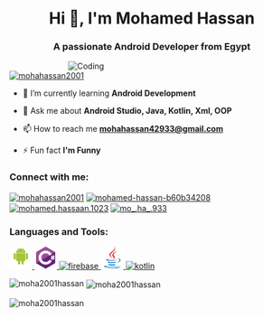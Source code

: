 <h1 align="center">Hi 👋, I'm Mohamed Hassan</h1>
<h3 align="center">A passionate Android Developer from Egypt</h3>


<img align="right" alt="Coding" width="400" src="https://cdn.dribbble.com/users/1162077/screenshots/3848914/programmer.gif"/>


<p align="left"> <a href="https://twitter.com/mohahassan2001" target="blank"><img src="https://img.shields.io/twitter/follow/mohahassan2001?logo=twitter&style=for-the-badge" alt="mohahassan2001" /></a> </p>

- 🌱 I’m currently learning **Android Development**

- 💬 Ask me about **Android Studio, Java, Kotlin, Xml, OOP**

- 📫 How to reach me **mohahassan42933@gmail.com**

- ⚡ Fun fact **I'm Funny**

<h3 align="left">Connect with me:</h3>
<p align="left">
<a href="https://twitter.com/mohahassan2001" target="blank"><img align="center" src="https://raw.githubusercontent.com/rahuldkjain/github-profile-readme-generator/master/src/images/icons/Social/twitter.svg" alt="mohahassan2001" height="30" width="40" /></a>
<a href="https://linkedin.com/in/mohamed-hassan-b60b34208" target="blank"><img align="center" src="https://raw.githubusercontent.com/rahuldkjain/github-profile-readme-generator/master/src/images/icons/Social/linked-in-alt.svg" alt="mohamed-hassan-b60b34208" height="30" width="40" /></a>
<a href="https://fb.com/mohamed.hassaan.1023" target="blank"><img align="center" src="https://raw.githubusercontent.com/rahuldkjain/github-profile-readme-generator/master/src/images/icons/Social/facebook.svg" alt="mohamed.hassaan.1023" height="30" width="40" /></a>
<a href="https://instagram.com/mo_.ha_.933" target="blank"><img align="center" src="https://raw.githubusercontent.com/rahuldkjain/github-profile-readme-generator/master/src/images/icons/Social/instagram.svg" alt="mo_.ha_.933" height="30" width="40" /></a>
</p>

<h3 align="left">Languages and Tools:</h3>
<p align="left"> <a href="https://developer.android.com" target="_blank" rel="noreferrer"> <img src="https://raw.githubusercontent.com/devicons/devicon/master/icons/android/android-original-wordmark.svg" alt="android" width="40" height="40"/> </a> <a href="https://www.w3schools.com/cs/" target="_blank" rel="noreferrer"> <img src="https://raw.githubusercontent.com/devicons/devicon/master/icons/csharp/csharp-original.svg" alt="csharp" width="40" height="40"/> </a> <a href="https://firebase.google.com/" target="_blank" rel="noreferrer"> <img src="https://www.vectorlogo.zone/logos/firebase/firebase-icon.svg" alt="firebase" width="40" height="40"/> </a> <a href="https://www.java.com" target="_blank" rel="noreferrer"> <img src="https://raw.githubusercontent.com/devicons/devicon/master/icons/java/java-original.svg" alt="java" width="40" height="40"/> </a> <a href="https://kotlinlang.org" target="_blank" rel="noreferrer"> <img src="https://www.vectorlogo.zone/logos/kotlinlang/kotlinlang-icon.svg" alt="kotlin" width="40" height="40"/> </a> </p>

<p><img align="left" src="https://github-readme-stats.vercel.app/api/top-langs?username=moha2001hassan&show_icons=true&locale=en&layout=compact" alt="moha2001hassan" /></p>

<p>&nbsp;<img align="center" src="https://github-readme-stats.vercel.app/api?username=moha2001hassan&show_icons=true&locale=en" alt="moha2001hassan" /></p>

<p><img align="center" src="https://github-readme-streak-stats.herokuapp.com/?user=moha2001hassan&" alt="moha2001hassan" /></p>
